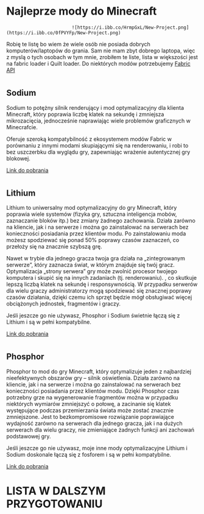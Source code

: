 # Najleprze mody do Minecraft 

                            ![https://i.ibb.co/HrmpGxL/New-Project.png](https://i.ibb.co/0fPVYFp/New-Project.png)


Robię te listę bo wiem że wiele osób nie posiada dobrych komputerów/laptopów do grania.  Sam nie mam zbyt dobrego laptopa, więc z myslą o tych osobach w tym mnie, zrobiłem te liste, lista w większości jest na fabric loader i Quilt loader. Do niektórych modów potrzebujemy [Fabric API](https://www.curseforge.com/minecraft/mc-mods/fabric-api)

#

## Sodium 

Sodium to potężny silnik renderujący i mod optymalizacyjny dla klienta Minecraft, który poprawia liczbę klatek na sekundę i zmniejsza mikrozacięcia, jednocześnie naprawiając wiele problemów graficznych w Minecrafcie.

Oferuje szeroką kompatybilność z ekosystemem modów Fabric w porównaniu z innymi modami skupiającymi się na renderowaniu, i robi to bez uszczerbku dla wyglądu gry, zapewniając wrażenie autentycznej gry blokowej. 

[Link do pobrania](https://www.curseforge.com/minecraft/mc-mods/sodium/files/all?page=1&pageSize=20)

#

## Lithium 

Lithium to uniwersalny mod optymalizacyjny do gry Minecraft, który poprawia wiele systemów (fizyka gry, sztuczna inteligencja mobów, zaznaczanie bloków itp.) bez zmiany żadnego zachowania. Działa zarówno na kliencie, jak i na serwerze i można go zainstalować na serwerach bez konieczności posiadania przez klientów modu. Po zainstalowaniu moda możesz spodziewać się ponad 50% poprawy czasów zaznaczeń, co przełoży się na znacznie szybszą grę.

Nawet w trybie dla jednego gracza twoja gra działa na „zintegrowanym serwerze”, który zaznacza świat, w którym znajduje się twój gracz. Optymalizacja „strony serwera” gry może zwolnić procesor twojego komputera i skupić się na innych zadaniach (tj. renderowaniu). , co skutkuje lepszą liczbą klatek na sekundę i responsywnością. W przypadku serwerów dla wielu graczy administratorzy mogą spodziewać się znacznej poprawy czasów działania, dzięki czemu ich sprzęt będzie mógł obsługiwać więcej obciążonych jednostek, fragmentów i graczy.

Jeśli jeszcze go nie używasz, Phosphor i Sodium  świetnie łączą się z Lithium i są w pełni kompatybilne. 

[Link do pobrania](https://www.curseforge.com/minecraft/mc-mods/lithium/files/all?page=1&pageSize=20)

#

## Phosphor

Phosphor to mod do gry Minecraft, który optymalizuje jeden z najbardziej nieefektywnych obszarów gry – silnik oświetlenia. Działa zarówno na kliencie, jak i na serwerze i można go zainstalować na serwerach bez konieczności posiadania przez klientów modu. Dzięki Phosphor czas potrzebny grze na wygenerowanie fragmentów można w przypadku niektórych wymiarów zmniejszyć o połowę, a zacinanie się klatek występujące podczas przemierzania świata może zostać znacznie zmniejszone. Jest to bezkompromisowe rozwiązanie poprawiające wydajność zarówno na serwerach dla jednego gracza, jak i na dużych serwerach dla wielu graczy, nie zmieniające żadnych funkcji ani zachowań podstawowej gry.

Jeśli jeszcze go nie używasz, moje inne mody optymalizacyjne Lithium i Sodium doskonale łączą się z fosforem i są w pełni kompatybilne.

[Link do pobrania](https://www.curseforge.com/minecraft/mc-mods/phosphor/files/all?page=1&pageSize=20)


# LISTA W DALSZYM PRZYGOTOWANIU
